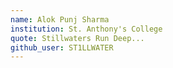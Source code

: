 ```yaml
---
name: Alok Punj Sharma
institution: St. Anthony's College
quote: Stillwaters Run Deep...
github_user: ST1LLWATER
---
```

